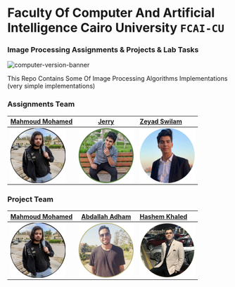 # Faculty Of Computer And Artificial Intelligence Cairo University `FCAI-CU`
### Image Processing Assignments & Projects & Lab Tasks

![computer-version-banner](https://user-images.githubusercontent.com/62524855/141000703-c6901fe1-9e6e-4f36-a78a-71d44de65691.jpg)


This Repo Contains Some Of Image Processing Algorithms Implementations (very simple implementations)

### Assignments Team 

| [Mahmoud Mohamed](https://github.com/mmsaeed509) | [Jerry](https://github.com/mohamed-mahmoud377) | [Zeyad Swilam](https://github.com/kzeyad) |
|--------------------|:---------------------:|:------------|
| <img align="left" width="125" height="125" src="/Images/ozil.png" /> | <img align="left" width="125" height="125" src="/Images/jerry.png" /> | <img align="left" width="125" height="125" src="/Images/zeyad.png" /> |






### Project Team 

| [Mahmoud Mohamed](https://github.com/mmsaeed509) | [Abdallah Adham](https://github.com/0xSkorpioN) | [Hashem Khaled](https://github.com/hashemkhaledd) |
|--------------------|:---------------------:|:---------------|
| <img align="left" width="125" height="125" src="/Images/ozil.png" /> | <img align="left" width="125" height="125" src="/Images/skorpioN.png" /> | <img align="left" width="125" height="125" src="/Images/H.png" /> |



